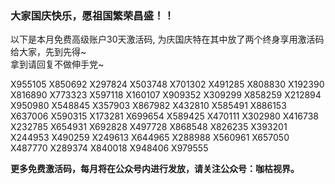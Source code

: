 ### 大家国庆快乐，愿祖国繁荣昌盛！！
以下是本月免费高级账户30天激活码, 为庆国庆特在其中放了两个终身享用激活码给大家，先到先得~
<br>拿到请回复不做伸手党~

X955105
X850692
X297824
X503748
X701302
X491285
X808830
X192390
X816890
X773323
X597118
X160107
X909352
X309299
X858259
X212894
X950980
X548845
X357903
X867982
X432810
X585491
X886153
X637006
X590315
X173281
X699654
X589425
X470111
X302980
X416738
X232785
X654931
X692828
X497728
X868548
X826235
X393201
X244953
X490259
X249613
X644965
X288988
X560961
X657050
X487770
X289374
X840018
X948406
X979555


**更多免费激活码，每月将在公众号内进行发放，请关注公众号：咖枯视界。**

